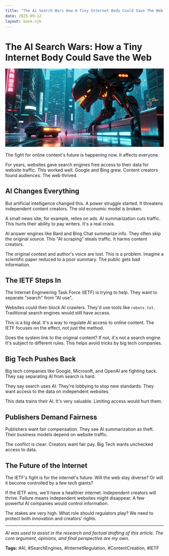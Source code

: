 ```yaml
---
title: "The Ai Search Wars How A Tiny Internet Body Could Save The Web Finalblogpost"
date: 2025-09-12
layout: base.njk
---
```

# The AI Search Wars: How a Tiny Internet Body Could Save the Web

![](/images/flux-prompts-the-ai-search-wars-how-a-tiny-internet-body-could-save-the-web_flux.png)


The fight for online content's future is happening now.  It affects everyone.

For years, websites gave search engines free access to their data for website traffic. This worked well. Google and Bing grew.  Content creators found audiences. The web thrived.

## AI Changes Everything

But artificial intelligence changed this.  A power struggle started.  It threatens independent content creators.  The old economic model is broken.

A small news site, for example, relies on ads.  AI summarization cuts traffic.  This hurts their ability to pay writers.  It's a real crisis.

AI answer engines like Bard and Bing Chat summarize info.  They often skip the original source.  This "AI scraping" steals traffic.  It harms content creators.

The original context and author's voice are lost. This is a problem.  Imagine a scientific paper reduced to a poor summary. The public gets bad information.

## The IETF Steps In

The Internet Engineering Task Force (IETF) is trying to help.  They want to separate "search" from "AI use".

Websites could then block AI crawlers.  They'd use tools like `robots.txt`.  Traditional search engines would still have access.

This is a big deal.  It's a way to regulate AI access to online content.  The IETF focuses on the effect, not just the method.

Does the system link to the original content?  If not, it's not a search engine.  It's subject to different rules. This helps avoid tricks by big tech companies.

## Big Tech Pushes Back

Big tech companies like Google, Microsoft, and OpenAI are fighting back.  They say separating AI from search is hard.

They say search uses AI.  They're lobbying to stop new standards.  They want access to the data on independent websites.

This data trains their AI.  It's very valuable.  Limiting access would hurt them.

## Publishers Demand Fairness

Publishers want fair compensation.  They see AI summarization as theft.  Their business models depend on website traffic.

The conflict is clear: Creators want fair pay.  Big Tech wants unchecked access to data.

## The Future of the Internet

The IETF's fight is for the internet's future. Will the web stay diverse? Or will it become controlled by a few tech giants?

If the IETF wins, we'll have a healthier internet.  Independent creators will thrive.  Failure means independent websites might disappear.  A few powerful AI companies would control information.

The stakes are very high.  What role should regulators play?  We need to protect both innovation and creators' rights.


---

*AI was used to assist in the research and factual drafting of this article. The core argument, opinions, and final perspective are my own.*

**Tags:** #AI, #SearchEngines, #InternetRegulation, #ContentCreation, #IETF


